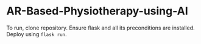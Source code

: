 # AR-Based-Physiotherapy-using-AI
To run, clone repository. Ensure flask and all its preconditions are installed. Deploy using `flask run`.
